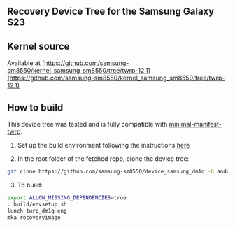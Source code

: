 ## Recovery Device Tree for the Samsung Galaxy S23

## Kernel source 

Available at [https://github.com/samsung-sm8550/kernel_samsung_sm8550/tree/twrp-12.1](https://github.com/samsung-sm8550/kernel_samsung_sm8550/tree/twrp-12.1)

## How to build

This device tree was tested and is fully compatible with [minimal-manifest-twrp](https://github.com/minimal-manifest-twrp/platform_manifest_twrp_aosp).

1. Set up the build environment following the instructions [here](https://github.com/minimal-manifest-twrp/platform_manifest_twrp_aosp/blob/twrp-12.1/README.md#getting-started)

2. In the root folder of the fetched repo, clone the device tree:

```bash
git clone https://github.com/samsung-sm8550/device_samsung_dm1q -b android-12.1 device/samsung/dm1q
```

3. To build:

```bash
export ALLOW_MISSING_DEPENDENCIES=true
. build/envsetup.sh
lunch twrp_dm1q-eng
mka recoveryimage
```